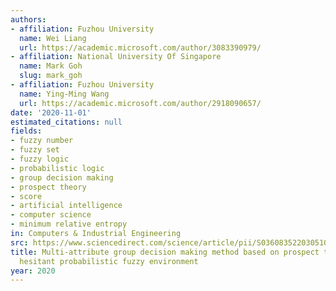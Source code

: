 ```yaml
---
authors:
- affiliation: Fuzhou University
  name: Wei Liang
  url: https://academic.microsoft.com/author/3083390979/
- affiliation: National University Of Singapore
  name: Mark Goh
  slug: mark_goh
- affiliation: Fuzhou University
  name: Ying-Ming Wang
  url: https://academic.microsoft.com/author/2918090657/
date: '2020-11-01'
estimated_citations: null
fields:
- fuzzy number
- fuzzy set
- fuzzy logic
- probabilistic logic
- group decision making
- prospect theory
- score
- artificial intelligence
- computer science
- minimum relative entropy
in: Computers & Industrial Engineering
src: https://www.sciencedirect.com/science/article/pii/S0360835220305106
title: Multi-attribute group decision making method based on prospect theory under
  hesitant probabilistic fuzzy environment
year: 2020
---
```

